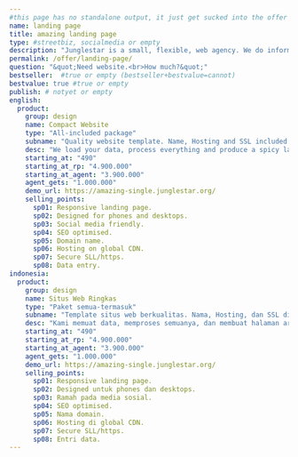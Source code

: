 ```yaml
---
#this page has no standalone output, it just get sucked into the offer page
name: landing page
title: amazing landing page
type: #streetbiz, socialmedia or empty
description: "Junglestar is a small, flexible, web agency. We do information architecture, screen design, code and deploy. We offer landing page websites at a competitive price. We help companies and individuals organize their communication. We grow relationships with clients. We design, produce & develop well thought user experiences."
permalink: /offer/landing-page/
question: "&quot;Need website.<br>How much?&quot;"
bestseller:  #true or empty (bestseller+bestvalue=cannot)
bestvalue: true #true or empty
publish: # notyet or empty
english:
  product:
    group: design
    name: Compact Website
    type: "All-included package"
    subname: "Quality website template. Name, Hosting and SSL included."
    desc: "We load your data, process everything and produce a spicy landing page ready to hit. The perfect digital brochure with zero maintenance cost!"
    starting_at: "490"
    starting_at_rp: "4.900.000"
    starting_at_agent: "3.900.000"
    agent_gets: "1.000.000"
    demo_url: https://amazing-single.junglestar.org/
    selling_points:
      sp01: Responsive landing page.
      sp02: Designed for phones and desktops.
      sp03: Social media friendly.
      sp04: SEO optimised.
      sp05: Domain name.
      sp06: Hosting on global CDN.
      sp07: Secure SLL/https.
      sp08: Data entry.
indonesia:
  product:
    group: design
    name: Situs Web Ringkas
    type: "Paket semua-termasuk"
    subname: "Template situs web berkualitas. Nama, Hosting, dan SSL disertakan."
    desc: "Kami memuat data, memproses semuanya, dan membuat halaman arahan pedas siap untuk dipukul. Brosur digital yang sempurna dengan biaya pemeliharaan nol!"
    starting_at: "490"
    starting_at_rp: "4.900.000"
    starting_at_agent: "3.900.000"
    agent_gets: "1.000.000"
    demo_url: https://amazing-single.junglestar.org/
    selling_points:
      sp01: Responsive landing page.
      sp02: Designed untuk phones dan desktops.
      sp03: Ramah pada media sosial.
      sp04: SEO optimised.
      sp05: Nama domain.
      sp06: Hosting di global CDN.
      sp07: Secure SLL/https.
      sp08: Entri data.   
---
```

